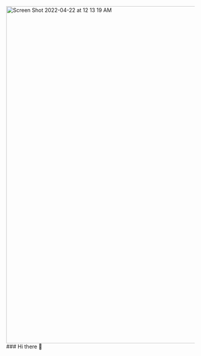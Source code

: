<img width="900" alt="Screen Shot 2022-04-22 at 12 13 19 AM" src="https://user-images.githubusercontent.com/62409790/164599587-82448643-0633-4aad-9c06-bdec9b8da901.png">
### Hi there 👋
<!--
**Pixelated-Nelly/Pixelated-Nelly** is a ✨ _special_ ✨ repository because its `README.md` (this file) appears on your GitHub profile.

Here are some ideas to get you started:

- 🔭 I’m currently working on ...
- 🌱 I’m currently learning ...
- 👯 I’m looking to collaborate on ...
- 🤔 I’m looking for help with ...
- 💬 Ask me about ...
- 📫 How to reach me: ...
- 😄 Pronouns: ...
- ⚡ Fun fact: ...
-->

